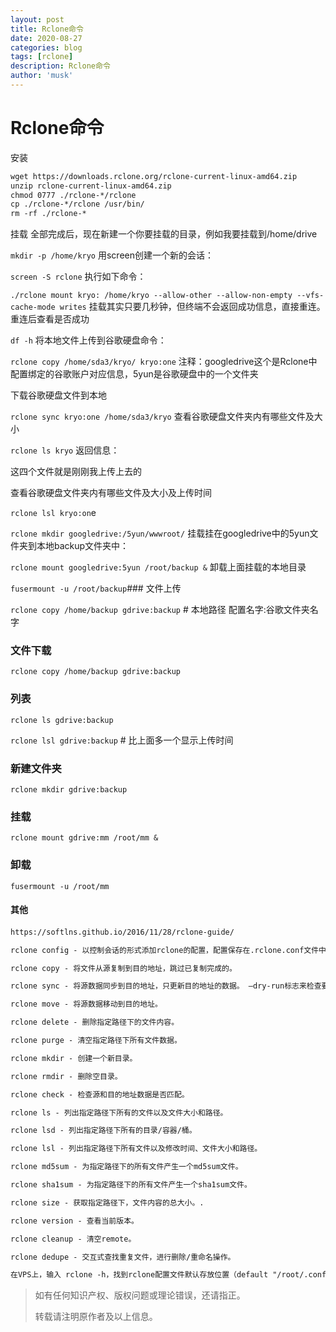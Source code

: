 ```yaml
---
layout: post
title: Rclone命令
date: 2020-08-27
categories: blog
tags: [rclone]
description: Rclone命令
author: 'musk'
---
```

# Rclone命令
安装
```html
wget https://downloads.rclone.org/rclone-current-linux-amd64.zip
unzip rclone-current-linux-amd64.zip
chmod 0777 ./rclone-*/rclone
cp ./rclone-*/rclone /usr/bin/
rm -rf ./rclone-*
```
挂载
全部完成后，现在新建一个你要挂载的目录，例如我要挂载到/home/drive

`mkdir -p /home/kryo`
用screen创建一个新的会话：

`screen -S rclone`
执行如下命令：

`./rclone mount kryo: /home/kryo --allow-other --allow-non-empty --vfs-cache-mode writes`
挂载其实只要几秒钟，但终端不会返回成功信息，直接重连。
重连后查看是否成功

`df -h`
将本地文件上传到谷歌硬盘命令：

`rclone copy /home/sda3/kryo/ kryo:one`
注释：googledrive这个是Rclone中配置绑定的谷歌账户对应信息，5yun是谷歌硬盘中的一个文件夹

下载谷歌硬盘文件到本地

`rclone sync kryo:one /home/sda3/kryo`
查看谷歌硬盘文件夹内有哪些文件及大小

`rclone ls kryo`
返回信息：

这四个文件就是刚刚我上传上去的

查看谷歌硬盘文件夹内有哪些文件及大小及上传时间

`rclone lsl kryo:on`e

`rclone mkdir googledrive:/5yun/wwwroot/`
挂载挂在googledrive中的5yun文件夹到本地backup文件夹中：

`rclone mount googledrive:5yun /root/backup &`
卸载上面挂载的本地目录

`fusermount -u /root/backup`### 文件上传

`rclone copy /home/backup gdrive:backup` # 本地路径 配置名字:谷歌文件夹名字

### 文件下载

`rclone copy /home/backup gdrive:backup`

### 列表

`rclone ls gdrive:backup`

`rclone lsl gdrive:backup` # 比上面多一个显示上传时间

### 新建文件夹

`rclone mkdir gdrive:backup`

### 挂载

`rclone mount gdrive:mm /root/mm &`

### 卸载

`fusermount -u /root/mm`

 

#### 其他 ####

#### 
```html
https://softlns.github.io/2016/11/28/rclone-guide/

rclone config - 以控制会话的形式添加rclone的配置，配置保存在.rclone.conf文件中。

rclone copy - 将文件从源复制到目的地址，跳过已复制完成的。

rclone sync - 将源数据同步到目的地址，只更新目的地址的数据。 –dry-run标志来检查要复制、删除的数据

rclone move - 将源数据移动到目的地址。

rclone delete - 删除指定路径下的文件内容。

rclone purge - 清空指定路径下所有文件数据。

rclone mkdir - 创建一个新目录。

rclone rmdir - 删除空目录。

rclone check - 检查源和目的地址数据是否匹配。

rclone ls - 列出指定路径下所有的文件以及文件大小和路径。

rclone lsd - 列出指定路径下所有的目录/容器/桶。

rclone lsl - 列出指定路径下所有文件以及修改时间、文件大小和路径。

rclone md5sum - 为指定路径下的所有文件产生一个md5sum文件。

rclone sha1sum - 为指定路径下的所有文件产生一个sha1sum文件。

rclone size - 获取指定路径下，文件内容的总大小。.

rclone version - 查看当前版本。

rclone cleanup - 清空remote。

rclone dedupe - 交互式查找重复文件，进行删除/重命名操作。

在VPS上，输入 rclone -h，找到rclone配置文件默认存放位置（default "/root/.config/rclone/rclone.conf"）
```

> 如有任何知识产权、版权问题或理论错误，还请指正。
>
> 转载请注明原作者及以上信息。